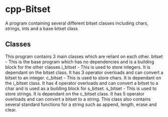 # cpp-Bitset
A program containing several different bitset classes including chars, strings, ints and a base bitset class
## Classes
This program contains 3 main classes which are reliant on each other.
bitset - This is the base program which has no dependencies and is a building block for the other classes
i_bitset - This is used to store integers. It is dependant on the bitset class. It has 3 operator overloads and can convert a bitset to an integer.
c_bitset - This is used to store chars. It is dependant on the i_bitset class. It has 4 operator overloads and can convert a bitset to a char and is used as a building block for s_bitset.
s_bitset - This is used to store strings. It is dependant on the c_bitset class. It has 5 operator overloads and can convert a bitset to a string. This class also contains several standard functions for a string such as append, length, erase and clear.
